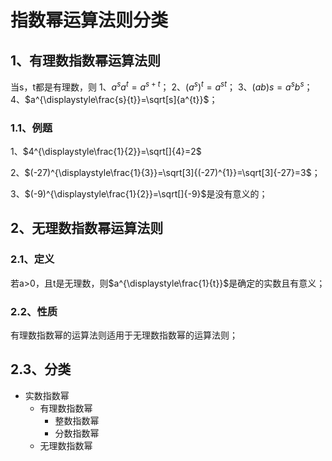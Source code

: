 # 指数幂运算法则分类
## 1、有理数指数幂运算法则
当s，t都是有理数，则
1、$a^{s}a^{t}=a^{s+t}$；
2、$(a^{s})^{t}=a^{st}$；
3、$(ab)s=a^{s}b^{s}$；
4、$a^{\displaystyle\frac{s}{t}}=\sqrt[s]{a^{t}}$；

### 1.1、例题
1、$4^{\displaystyle\frac{1}{2}}=\sqrt[]{4}=2$

2、$(-27)^{\displaystyle\frac{1}{3}}=\sqrt[3]{(-27)^{1}}=\sqrt[3]{-27}=3$；

3、$(-9)^{\displaystyle\frac{1}{2}}=\sqrt[]{-9}$是没有意义的；

## 2、无理数指数幂运算法则
### 2.1、定义
若a>0，且t是无理数，则$a^{\displaystyle\frac{1}{t}}$是确定的实数且有意义；

### 2.2、性质
有理数指数幂的运算法则适用于无理数指数幂的运算法则；

## 2.3、分类
- 实数指数幂
	- 有理数指数幂
		- 整数指数幂
		- 分数指数幂
	- 无理数指数幂
